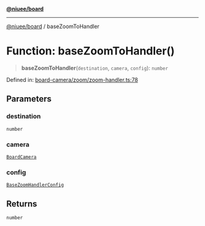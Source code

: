[**@niuee/board**](../README.md)

***

[@niuee/board](../globals.md) / baseZoomToHandler

# Function: baseZoomToHandler()

> **baseZoomToHandler**(`destination`, `camera`, `config`): `number`

Defined in: [board-camera/zoom/zoom-handler.ts:78](https://github.com/niuee/board/blob/cc09a87e934160adef876c4e11d51fd97e78653d/src/board-camera/zoom/zoom-handler.ts#L78)

## Parameters

### destination

`number`

### camera

[`BoardCamera`](../interfaces/BoardCamera.md)

### config

[`BaseZoomHandlerConfig`](../type-aliases/BaseZoomHandlerConfig.md)

## Returns

`number`
